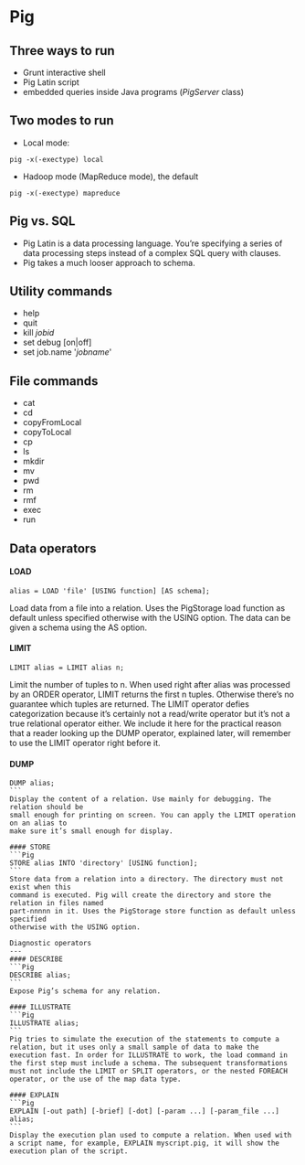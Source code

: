 Pig
===

Three ways to run
---
* Grunt interactive shell
* Pig Latin script
* embedded queries inside Java programs (_PigServer_ class)

Two modes to run
---
* Local mode:
```Pig
pig -x(-exectype) local
```
* Hadoop mode (MapReduce mode), the default
```Pig
pig -x(-exectype) mapreduce
```

Pig vs. SQL
---
* Pig Latin is a data processing language. 
You’re specifying a series of data processing steps instead of a complex SQL query with clauses.
* Pig takes a much looser approach to schema.

Utility commands
---
* help
* quit
* kill _jobid_
* set debug [on|off]
* set job.name '_jobname_'

File commands
---
* cat
* cd
* copyFromLocal
* copyToLocal
* cp
* ls
* mkdir
* mv
* pwd
* rm
* rmf
* exec
* run

Data operators
---
#### LOAD
```Pig
alias = LOAD 'file' [USING function] [AS schema];
```
Load data from a file into a relation. Uses the PigStorage load function as default
unless specified otherwise with the USING option. The data can be given a schema
using the AS option.

#### LIMIT
```Pig
LIMIT alias = LIMIT alias n;
```
Limit the number of tuples to n. When used right after alias was processed by an
ORDER operator, LIMIT returns the first n tuples. Otherwise there’s no guarantee which
tuples are returned. The LIMIT operator defies categorization because it’s certainly
not a read/write operator but it’s not a true relational operator either. We include it here
for the practical reason that a reader looking up the DUMP operator, explained later, will
remember to use the LIMIT operator right before it.

#### DUMP 
````Pig
DUMP alias;
```
Display the content of a relation. Use mainly for debugging. The relation should be
small enough for printing on screen. You can apply the LIMIT operation on an alias to
make sure it’s small enough for display.

#### STORE 
```Pig
STORE alias INTO 'directory' [USING function];
```
Store data from a relation into a directory. The directory must not exist when this
command is executed. Pig will create the directory and store the relation in files named
part-nnnnn in it. Uses the PigStorage store function as default unless specified
otherwise with the USING option.

Diagnostic operators
---
#### DESCRIBE
```Pig
DESCRIBE alias;
```
Expose Pig’s schema for any relation.

#### ILLUSTRATE
```Pig
ILLUSTRATE alias;
```
Pig tries to simulate the execution of the statements to compute a relation, but it uses only a small sample of data to make the execution fast. In order for ILLUSTRATE to work, the load command in the first step must include a schema. The subsequent transformations must not include the LIMIT or SPLIT operators, or the nested FOREACH operator, or the use of the map data type.

#### EXPLAIN
```Pig
EXPLAIN [-out path] [-brief] [-dot] [-param ...] [-param_file ...] alias;
```
Display the execution plan used to compute a relation. When used with a script name, for example, EXPLAIN myscript.pig, it will show the execution plan of the script.
